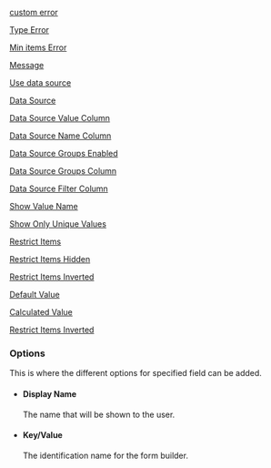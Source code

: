 [custom error](/properties/fieldModel/custom-error/custom-error-message.md ':include')

[Type Error](/properties/fieldModel/custom-error/errors/type-error.md ':include')

[Min items Error](/properties/fieldModel/custom-error/errors/min-items-error.md ':include')

[Message](/properties/fieldModel/custom-error/message.md ':include')


[Use data source](/properties/fieldModelDataOptions/use-data-source.md ':include')

[Data Source](/properties/fieldModelDataOptions/data-remote-data-input.md ':include')

[Data Source Value Column](/properties/fieldModelDataOptions/ds-value-column.md ':include')

[Data Source Name Column](/properties/fieldModelDataOptions/ds-name-column.md ':include')

[Data Source Groups Enabled](/properties/fieldModelDataOptions/ds-groups-enabled.md ':include')

[Data Source Groups Column](/properties/fieldModelDataOptions/ds-groups-column ':include')

[Data Source Filter Column](/properties/fieldModelDataOptions/ds-filter-column.md ':include')

[Show Value Name](/properties/fieldModelDataOptions/show-value-name.md ':include')

[Show Only Unique Values](/properties/fieldModelDataOptions/unique-value.md ':include')

[Restrict Items](/properties/fieldModelDataOptions/restrict-items.md ':include')

[Restrict Items Hidden](/properties/fieldModelDataOptions/restrict-items-hidden.md ':include')

[Restrict Items Inverted](/properties/fieldModelDataOptions/restrict-items-inverted.md ':include')

[Default Value](/properties/fieldModel/default-value.md ':include')

[Calculated Value](/properties/fieldModel/use-calculated-value.md ':include')

[Restrict Items Inverted](/properties/fieldModelDataOptions/numeric-value.md ':include')

### Options
This is where the different options for specified field can be added.
- #### Display Name
	The name that will be shown to the user.
- #### Key/Value
	The identification name for the form builder.
